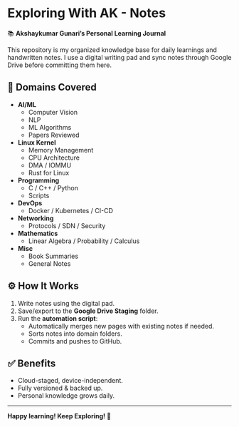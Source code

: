 # Exploring With AK - Notes

📚 **Akshaykumar Gunari’s Personal Learning Journal**

This repository is my organized knowledge base for daily learnings and handwritten notes. I use a digital writing pad and sync notes through Google Drive before committing them here.

## 📌 Domains Covered

- **AI/ML**
  - Computer Vision
  - NLP
  - ML Algorithms
  - Papers Reviewed
- **Linux Kernel**
  - Memory Management
  - CPU Architecture
  - DMA / IOMMU
  - Rust for Linux
- **Programming**
  - C / C++ / Python
  - Scripts
- **DevOps**
  - Docker / Kubernetes / CI-CD
- **Networking**
  - Protocols / SDN / Security
- **Mathematics**
  - Linear Algebra / Probability / Calculus
- **Misc**
  - Book Summaries
  - General Notes

## ⚙️ How It Works

1. Write notes using the digital pad.
2. Save/export to the **Google Drive Staging** folder.
3. Run the **automation script**:
   - Automatically merges new pages with existing notes if needed.
   - Sorts notes into domain folders.
   - Commits and pushes to GitHub.

## ✅ Benefits

- Cloud-staged, device-independent.
- Fully versioned & backed up.
- Personal knowledge grows daily.

---

**Happy learning! Keep Exploring! 🚀**

